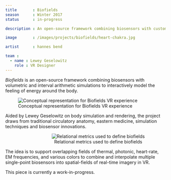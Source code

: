 ```yaml
---
title       : Biofields
season      : Winter 2017
status      : in-progress

description : An open-source framework combining biosensors with custom volumetric and interval arithmetic simulations to interactively model the feeling of energy around the body.

image       : /images/projects/biofields/heart-chakra.jpg

artist      : hannes bend

team :
  - name : Lewey Geselowitz
    role : VR Designer
---
```


*Biofields* is an open-source framework combining biosensors with volumetric and interval arithmetic simulations to interactively model the feeling of energy around the body.

<figure>
	<img src="/images/projects/biofields/heart-chakra.jpg" alt="Conceptual representation for Biofields VR experience" />
	<figcaption>Conceptual representation for Biofields VR experience</figcaption>
</figure>

Aided by Lewey Geselowitz on body simulation and rendering, the project draws from traditional circulatory anatomy, eastern medicine, simulation techniques and biosensor innovations.

<figure style="width: 100%; text-align: center;">
	<img src="/images/projects/biofields/metrics.jpg" alt="Relational metrics used to define biofields" style="max-width: 360px;" />
	<figcaption>Relational metrics used to define biofields</figcaption>
</figure>

The idea is to support overlapping fields of thermal, photonic, heart-rate, EM frequencies, and various colors to combine and interpolate multiple single-point biosensors into spatial-fields of real-time imagery in VR.

This piece is currently a work-in-progress.